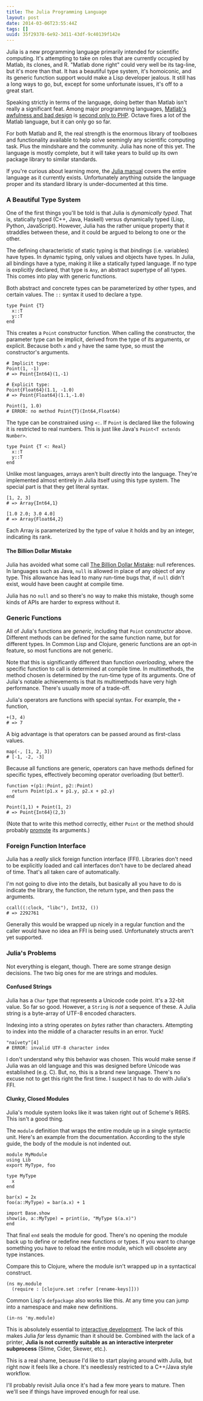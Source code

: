 ```yaml
---
title: The Julia Programming Language
layout: post
date: 2014-03-06T23:55:44Z
tags: []
uuid: 35f29378-6e92-3d11-43df-9c40139f142e
---
```


Julia is a new programming language primarily intended for scientific
computing. It's attempting to take on roles that are currently
occupied by Matlab, its clones, and R. "Matlab done right" could very
well be its tag-line, but it's more than that. It has a beautiful type
system, it's homoiconic, and its generic function support would make a
Lisp developer jealous. It still has a long ways to go, but, except
for some unfortunate issues, it's off to a great start.

Speaking strictly in terms of the language, doing better than Matlab
isn't really a significant feat. Among major programming languages,
[Matlab's awfulness and bad design][matlab] is
[second only to PHP][php]. Octave fixes a lot of the Matlab language,
but it can only go so far.

For both Matlab and R, the real strength is the enormous library of
toolboxes and functionality available to help solve seemingly any
scientific computing task. Plus the mindshare and the community. Julia
has none of this yet. The language is mostly complete, but it will
take years to build up its own package library to similar standards.

If you're curious about learning more, the [Julia manual][manual]
covers the entire language as it currently exists. Unfortunately
anything outside the language proper and its standard library is
under-documented at this time.

### A Beautiful Type System

One of the first things you'll be told is that Julia is *dynamically
typed*. That is, statically typed (C++, Java, Haskell) versus
dynamically typed (Lisp, Python, JavaScript). However, Julia has the
rather unique property that it straddles between these, and it could
be argued to belong to one or the other.

The defining characteristic of static typing is that *bindings* (i.e.
variables) have types. In dynamic typing, only values and objects have
types. In Julia, all bindings have a type, making it like a statically
typed language. If no type is explicitly declared, that type is `Any`,
an abstract supertype of all types. This comes into play with generic
functions.

Both abstract and concrete types can be parameterized by other types,
and certain values. The `::` syntax it used to declare a type.

    type Point {T}
      x::T
      y::T
    end

This creates a `Point` constructor function. When calling the
constructor, the parameter type can be implicit, derived from the type
of its arguments, or explicit. Because both `x` and `y` have the same
type, so must the constructor's arguments.

    # Implicit type:
    Point(1, -1)
    # => Point{Int64}(1,-1)

    # Explicit type:
    Point{Float64}(1.1, -1.0)
    # => Point{Float64}(1.1,-1.0)

    Point(1, 1.0)
    # ERROR: no method Point{T}(Int64,Float64)

The type can be constrained using `<:`. If `Point` is declared like
the following it is restricted to real numbers. This is just like
Java's `Point<T extends Number>`.

    type Point {T <: Real}
      x::T
      y::T
    end

Unlike most languages, arrays aren't built directly into the language.
They're implemented almost entirely in Julia itself using this type
system. The special part is that they get literal syntax.

    [1, 2, 3]
    # => Array{Int64,1}

    [1.0 2.0; 3.0 4.0]
    # => Array{Float64,2}

Each Array is parameterized by the type of value it holds and by an
integer, indicating its rank.

#### The Billion Dollar Mistake

Julia has avoided what some call [The Billion Dollar Mistake][null]:
null references. In languages such as Java, `null` is allowed in place
of any object of any type. This allowance has lead to many run-time
bugs that, if `null` didn't exist, would have been caught at compile
time.

Julia has no `null` and so there's no way to make this mistake, though
some kinds of APIs are harder to express without it.

### Generic Functions

All of Julia's functions are *generic*, including that `Point`
constructor above. Different methods can be defined for the same
function name, but for different types. In Common Lisp and Clojure,
generic functions are an opt-in feature, so most functions are not
generic.

Note that this is significantly different than function *overloading*,
where the specific function to call is determined at compile time. In
multimethods, the method chosen is determined by the run-time type of
its arguments. One of Julia's notable achievements is that its
multimethods have very high performance. There's usually more of a
trade-off.

Julia's operators are functions with special syntax. For example, the
`+` function,

    +(3, 4)
    # => 7

A big advantage is that operators can be passed around as first-class
values.

    map(-, [1, 2, 3])
    # [-1, -2, -3]

Because all functions are generic, operators can have methods defined
for specific types, effectively becoming operator overloading (but
better!).

    function +(p1::Point, p2::Point)
      return Point(p1.x + p1.y, p2.x + p2.y)
    end

    Point(1,1) + Point(1, 2)
    # => Point{Int64}(2,3)

(Note that to write this method correctly, either `Point` or the
method should probably [promote][promote] its arguments.)

### Foreign Function Interface

Julia has a *really* slick foreign function interface (FFI). Libraries
don't need to be explicitly loaded and call interfaces don't have to
be declared ahead of time. That's all taken care of automatically.

I'm not going to dive into the details, but basically all you have to
do is indicate the library, the function, the return type, and then
pass the arguments.

    ccall((:clock, "libc"), Int32, ())
    # => 2292761

Generally this would be wrapped up nicely in a regular function and
the caller would have no idea an FFI is being used. Unfortunately
structs aren't yet supported.

### Julia's Problems

Not everything is elegant, though. There are some strange design
decisions. The two big ones for me are strings and modules.

#### Confused Strings

Julia has a `Char` type that represents a Unicode code point. It's a
32-bit value. So far so good. However, a `String` is *not* a sequence
of these. A Julia string is a byte-array of UTF-8 encoded characters.

Indexing into a string operates on *bytes* rather than characters.
Attempting to index into the middle of a character results in an
error. Yuck!

    "naïvety"[4]
    # ERROR: invalid UTF-8 character index

I don't understand why this behavior was chosen. This would make sense
if Julia was an old language and this was designed before Unicode was
established (e.g. C). But, no, this is a brand new language. There's
no excuse not to get this right the first time. I suspect it has to do
with Julia's FFI.

#### Clunky, Closed Modules

Julia's module system looks like it was taken right out of Scheme's
R6RS. This isn't a good thing.

The `module` definition that wraps the entire module up in a single
syntactic unit. Here's an example from the documentation. According to
the style guide, the body of the module is not indented out.

    module MyModule
    using Lib
    export MyType, foo

    type MyType
      x
    end

    bar(x) = 2x
    foo(a::MyType) = bar(a.x) + 1

    import Base.show
    show(io, a::MyType) = print(io, "MyType $(a.x)")
    end

That final `end` seals the module for good. There's no opening the
module back up to define or redefine new functions or types. If you
want to change something you have to reload the entire module, which
will obsolete any type instances.

Compare this to Clojure, where the module isn't wrapped up in a
syntactical construct.

    (ns my.module
      (require : [clojure.set :refer [rename-keys]]))

Common Lisp's `defpackage` also works like this. At any time you can
jump into a namespace and make new definitions.

    (in-ns 'my.module)

This is absolutely essential to [interactive development][skewer]. The
lack of this makes Julia *far* less dynamic than it should be.
Combined with the lack of a printer, **Julia is not currently suitable
as an interactive interpreter subprocess** (Slime, Cider, Skewer,
etc.).

This is a real shame, because I'd like to start playing around with
Julia, but right now it feels like a chore. It's needlessly restricted
to a C++/Java style workflow.

I'll probably revisit Julia once it's had a few more years to mature.
Then we'll see if things have improved enough for real use.


[manual]: http://julia.readthedocs.org/en/latest/manual/
[matlab]: /blog/2008/08/29/
[php]: http://www.reddit.com/r/lolphp
[null]: http://yinwang0.wordpress.com/2013/06/03/null/
[promote]: http://julia.readthedocs.org/en/latest/manual/conversion-and-promotion/
[skewer]: /blog/2012/10/31/
